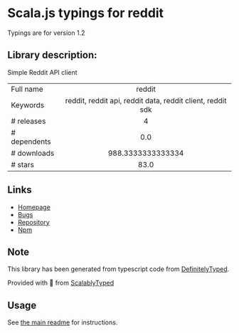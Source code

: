 
# Scala.js typings for reddit

Typings are for version 1.2

## Library description:
Simple Reddit API client

|                    |                 |
| ------------------ | :-------------: |
| Full name          | reddit |
| Keywords           | reddit, reddit api, reddit data, reddit client, reddit sdk |
| # releases         | 4 |
| # dependents       | 0.0 |
| # downloads        | 988.3333333333334 |
| # stars            | 83.0 |

## Links
- [Homepage](https://github.com/feross/reddit)
- [Bugs](https://github.com/feross/reddit/issues)
- [Repository](https://github.com/feross/reddit)
- [Npm](https://www.npmjs.com/package/reddit)
    


## Note
This library has been generated from typescript code from [DefinitelyTyped](https://definitelytyped.org).

Provided with :purple_heart: from [ScalablyTyped](https://github.com/oyvindberg/ScalablyTyped)

## Usage
See [the main readme](../../readme.md) for instructions.


